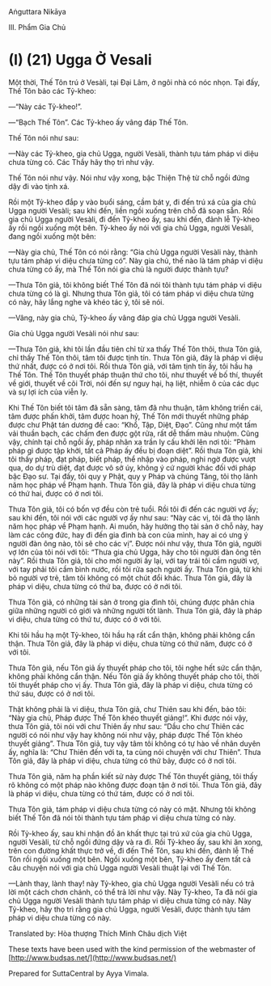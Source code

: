 Aṅguttara Nikāya

III. Phẩm Gia Chủ

# (I) (21) Ugga Ở Vesali

Một thời, Thế Tôn trú ở Vesàli, tại Ðại Lâm, ở ngôi nhà có nóc nhọn. Tại đấy, Thế Tôn bảo các Tỷ-kheo:

—“Này các Tỷ-kheo!”.

—“Bạch Thế Tôn”. Các Tỷ-kheo ấy vâng đáp Thế Tôn.

Thế Tôn nói như sau:

—Này các Tỷ-kheo, gia chủ Ugga, người Vesàli, thành tựu tám pháp vi diệu chưa từng có. Các Thầy hãy thọ trì như vậy.

Thế Tôn nói như vậy. Nói như vậy xong, bậc Thiện Thệ từ chỗ ngồi đứng dậy đi vào tịnh xá.

Rồi một Tỷ-kheo đắp y vào buổi sáng, cầm bát y, đi đến trú xá của gia chủ Ugga người Vesàli; sau khi đến, liền ngồi xuống trên chỗ đã soạn sẵn. Rồi gia chủ Ugga người Vesàli, đi đến Tỷ-kheo ấy, sau khi đến, đảnh lễ Tỷ-kheo ấy rồi ngồi xuống một bên. Tỷ-kheo ấy nói với gia chủ Ugga, người Vesàli, đang ngồi xuống một bên:

—Này gia chủ, Thế Tôn có nói rằng: “Gia chủ Ugga người Vesàli này, thành tựu tám pháp vi diệu chưa từng có”. Này gia chủ, thế nào là tám pháp vi diệu chưa từng có ấy, mà Thế Tôn nói gia chủ là người được thành tựu?

—Thưa Tôn giả, tôi không biết Thế Tôn đã nói tôi thành tựu tám pháp vi diệu chưa từng có là gì. Nhưng thưa Tôn giả, tôi có tám pháp vi diệu chưa từng có này, hãy lắng nghe và khéo tác ý, tôi sẽ nói.

—Vâng, này gia chủ, Tỷ-kheo ấy vâng đáp gia chủ Ugga người Vesàli.

Gia chủ Ugga người Vesàli nói như sau:

—Thưa Tôn giả, khi tôi lần đầu tiên chỉ từ xa thấy Thế Tôn thôi, thưa Tôn giả, chỉ thấy Thế Tôn thôi, tâm tôi được tịnh tín. Thưa Tôn giả, đây là pháp vi diệu thứ nhất, được có ở nơi tôi. Rồi thưa Tôn giả, với tâm tịnh tín ấy, tôi hầu hạ Thế Tôn. Thế Tôn thuyết pháp thuận thứ cho tôi, như thuyết về bố thí, thuyết về giới, thuyết về cõi Trời, nói đến sự nguy hại, hạ liệt, nhiễm ô của các dục và sự lợi ích của viễn ly.

Khi Thế Tôn biết tôi tâm đã sẵn sàng, tâm đã nhu thuận, tâm không triền cái, tâm được phấn khởi, tâm được hoan hỷ, Thế Tôn mới thuyết những pháp được chư Phật tán dương đề cao: “Khổ, Tập, Diệt, Ðạo”. Cũng như một tấm vải thuần bạch, các chấm đen được gột rửa, rất dễ thấm màu nhuộm. Cũng vậy, chính tại chỗ ngồi ấy, pháp nhãn xa trần ly cấu khởi lên nơi tôi: “Phàm pháp gì được tập khởi, tất cả Pháp ấy đều bị đoạn diệt”. Rồi thưa Tôn giả, khi tôi thấy pháp, đạt pháp, biết pháp, thể nhập vào pháp, nghi ngờ được vượt qua, do dự trù diệt, đạt được vô sở úy, không ý cứ người khác đối với pháp bậc Ðạo sư. Tại đấy, tôi quy y Phật, quy y Pháp và chúng Tăng, tôi thọ lãnh năm học pháp về Phạm hạnh. Thưa Tôn giả, đây là pháp vi diệu chưa từng có thứ hai, được có ở nơi tôi.

Thưa Tôn giả, tôi có bốn vợ đều còn trẻ tuổi. Rồi tôi đi đến các người vợ ấy; sau khi đến, tôi nói với các người vợ ấy như sau: “Này các vị, tôi đã thọ lãnh năm học pháp về Phạm hạnh. Ai muốn, hãy hưởng thọ tài sản ở chỗ này, hay làm các công đức, hay đi đến gia đình bà con của mình, hay ai có ưng ý người đàn ông nào, tôi sẽ cho các vị”. Ðược nói như vậy, thưa Tôn giả, người vợ lớn của tôi nói với tôi: “Thưa gia chủ Ugga, hãy cho tôi người đàn ông tên này”. Rồi thưa Tôn giả, tôi cho mời người ấy lại, với tay trái tôi cầm người vợ, với tay phải tôi cầm bình nước, rồi tôi rửa sạch người ấy. Thưa Tôn giả, từ khi bỏ người vợ trẻ, tâm tôi không có một chút đổi khác. Thưa Tôn giả, đây là pháp vi diệu, chưa từng có thứ ba, được có ở nới tôi.

Thưa Tôn giả, có những tài sản ở trong gia đình tôi, chúng được phân chia giữa những người có giới và những người tốt lành. Thưa Tôn giả, đây là pháp vi diệu, chưa từng có thứ tư, được có ở với tôi.

Khi tôi hầu hạ một Tỷ-kheo, tôi hầu hạ rất cẩn thận, không phải không cẩn thận. Thưa Tôn giả, đây là pháp vi diệu, chưa từng có thứ năm, được có ở với tôi.

Thưa Tôn giả, nếu Tôn giả ấy thuyết pháp cho tôi, tôi nghe hết sức cẩn thận, không phải không cẩn thận. Nếu Tôn giả ấy không thuyết pháp cho tôi, thời tôi thuyết pháp cho vị ấy. Thưa Tôn giả, đây là pháp vi diệu, chưa từng có thứ sáu, được có ở nơi tôi.

Thật không phải là vi diệu, thưa Tôn giả, chư Thiên sau khi đến, bảo tôi: “Này gia chủ, Pháp được Thế Tôn khéo thuyết giảng!”. Khi được nói vậy, thưa Tôn giả, tôi nói với chư Thiên ấy như sau: “Dầu cho chư Thiên các người có nói như vậy hay không nói như vậy, pháp được Thế Tôn khéo thuyết giảng”. Thưa Tôn giả, tuy vậy tâm tôi không có tự hào về nhân duyên ấy, nghĩa là: “Chư Thiên đến với ta, ta cùng nói chuyện với chư Thiên”. Thưa Tôn giả, đây là pháp vi diệu, chưa từng có thứ bảy, được có ở nơi tôi.

Thưa Tôn giả, năm hạ phần kiết sử này được Thế Tôn thuyết giảng, tôi thấy rõ không có một pháp nào không được đoạn tận ở nơi tôi. Thưa Tôn giả, đây là pháp vi diệu, chưa từng có thứ tám, được có ở nơi tôi.

Thưa Tôn giả, tám pháp vi diệu chưa từng có này có mặt. Nhưng tôi không biết Thế Tôn đã nói tôi thành tựu tám pháp vi diệu chưa từng có này.

Rồi Tỷ-kheo ấy, sau khi nhận đồ ăn khất thực tại trú xứ của gia chủ Ugga, người Vesàli, từ chỗ ngồi đứng dậy và ra đi. Rồi Tỷ-kheo ấy, sau khi ăn xong, trên con đường khất thực trở về, đi đến Thế Tôn, sau khi đến, đảnh lễ Thế Tôn rồi ngồi xuống một bên. Ngồi xuống một bên, Tỷ-kheo ấy đem tất cả câu chuyện nói với gia chủ Ugga người Vesàli thuật lại với Thế Tôn.

—Lành thay, lành thay! này Tỷ-kheo, gia chủ Ugga người Vesàli nếu có trả lời một cách chơn chánh, có thể trả lời như vậy. Này Tỷ-kheo, Ta đã nói gia chủ Ugga người Vesàli thành tựu tám pháp vi diệu chưa từng có này. Này Tỷ-kheo, hãy thọ trì rằng gia chủ Ugga, người Vesàli, được thành tựu tám pháp vi diệu chưa từng có này.

Translated by: Hòa thượng Thích Minh Châu dịch Việt

These texts have been used with the kind permission of the webmaster of [http://www.budsas.net/](http://www.budsas.net/)

Prepared for SuttaCentral by Ayya Vimala.